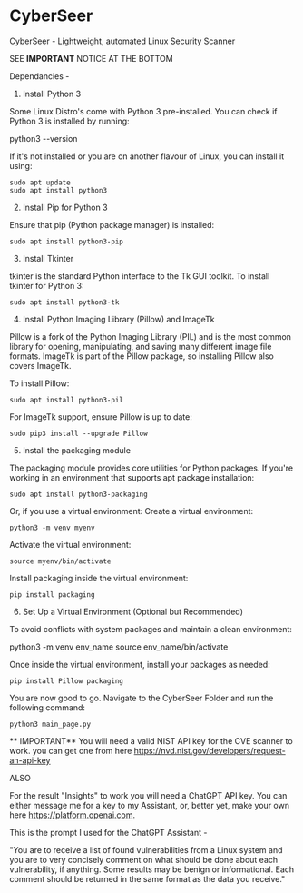 # CyberSeer
CyberSeer - Lightweight, automated Linux Security Scanner

SEE **IMPORTANT** NOTICE AT THE BOTTOM

Dependancies - 
1. Install Python 3

Some Linux Distro's come with Python 3 pre-installed. You can check if Python 3 is installed by running:

python3 --version

If it's not installed or you are on another flavour of Linux, you can install it using:

	sudo apt update
	sudo apt install python3


2. Install Pip for Python 3

Ensure that pip (Python package manager) is installed:

	sudo apt install python3-pip



3. Install Tkinter

tkinter is the standard Python interface to the Tk GUI toolkit. To install tkinter for Python 3:

	sudo apt install python3-tk



4. Install Python Imaging Library (Pillow) and ImageTk

Pillow is a fork of the Python Imaging Library (PIL) and is the most common library for opening, manipulating, and saving many different image file formats. ImageTk is part of the Pillow package, so installing Pillow also covers ImageTk.

To install Pillow:

	sudo apt install python3-pil

For ImageTk support, ensure Pillow is up to date:

	sudo pip3 install --upgrade Pillow



5. Install the packaging module

The packaging module provides core utilities for Python packages. If you're working in an environment that supports apt package installation:

	sudo apt install python3-packaging

Or, if you use a virtual environment:
Create a virtual environment:

	python3 -m venv myenv

Activate the virtual environment:

	source myenv/bin/activate

Install packaging inside the virtual environment:

    pip install packaging
    
    

6. Set Up a Virtual Environment (Optional but Recommended)

To avoid conflicts with system packages and maintain a clean environment:

python3 -m venv env_name
source env_name/bin/activate

Once inside the virtual environment, install your packages as needed:

	pip install Pillow packaging
	
	
	
You are now good to go. Navigate to the CyberSeer Folder and run the following command:

	python3 main_page.py



** IMPORTANT**
 You will need a valid NIST API key for the CVE scanner to work. you can get one from here https://nvd.nist.gov/developers/request-an-api-key
 
 ALSO
 
 For the result "Insights" to work you will need a ChatGPT API key. You can either message me for a key to my Assistant, or, better yet, make your own here https://platform.openai.com. 
 
This is the prompt I used for the ChatGPT Assistant -
 
"You are to receive a list of found vulnerabilities from a Linux system and you are to very concisely comment on what should be done about each vulnerability,   if anything. Some results may be benign or informational. Each comment should be returned in the same format as the data you receive."
